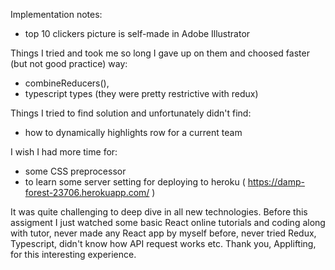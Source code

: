 Implementation notes:

- top 10 clickers picture is self-made in Adobe Illustrator

Things I tried and took me so long I gave up on them and choosed faster (but not good practice) way:

- combineReducers(),
- typescript types (they were pretty restrictive with redux)

Things I tried to find solution and unfortunately didn't find:

- how to dynamically highlights row for a current team

I wish I had more time for:

- some CSS preprocessor
- to learn some server setting for deploying to heroku ( https://damp-forest-23706.herokuapp.com/ )

It was quite challenging to deep dive in all new technologies. Before this assigment I just watched some basic React online tutorials and coding along with tutor, never made any React app by myself before, never tried Redux, Typescript, didn't know how API request works etc. Thank you, Applifting, for this interesting experience.
